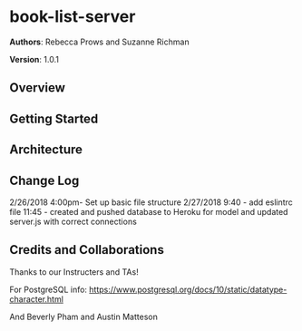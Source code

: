 # book-list-server

**Authors**: Rebecca Prows and Suzanne Richman 

**Version**: 1.0.1

## Overview


## Getting Started


## Architecture


## Change Log
2/26/2018 
4:00pm- Set up basic file structure
2/27/2018
9:40 - add eslintrc file
11:45 - created and pushed database to Heroku for model and updated server.js with correct connections



## Credits and Collaborations
Thanks to our Instructers and TAs!

For PostgreSQL info: https://www.postgresql.org/docs/10/static/datatype-character.html

And Beverly Pham and Austin Matteson
